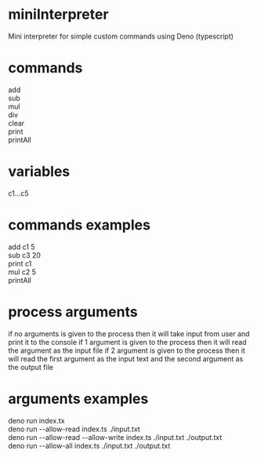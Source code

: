 # miniInterpreter
Mini interpreter for simple custom commands using Deno (typescript)

# commands
add<br>
sub<br>
mul<br>
div<br>
clear<br>
print<br>
printAll<br>

# variables
c1...c5
# commands examples
add c1 5<br>
sub c3 20<br>
print c1<br>
mul c2 5<br>
printAll

# process arguments
if no arguments is given to the process then it will take input from user and print it to the console
if 1 argument is given to the process then it will read the argument as the input file
if 2 argument is given to the process then it will read the first argument as the input text and the second argument as the output file

# arguments examples
deno run index.tx<br>
deno run --allow-read index.ts ./input.txt<br>
deno run --allow-read --allow-write index.ts ./input.txt ./output.txt<br>
deno run --allow-all index.ts ./input.txt ./output.txt  
